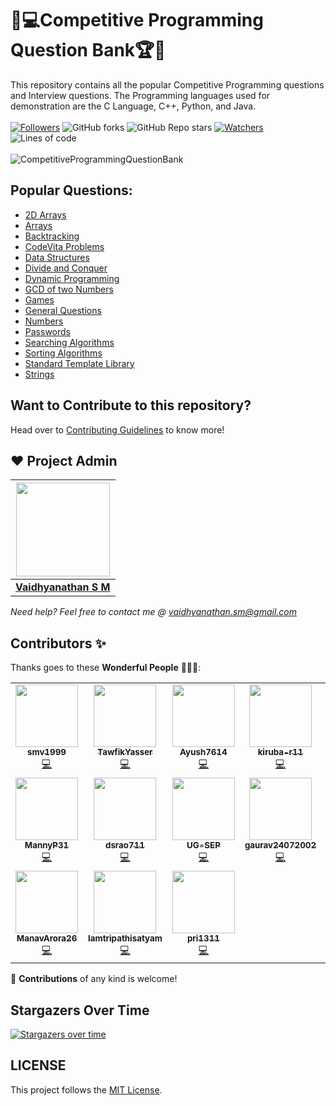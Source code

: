 # 🎯💻Competitive Programming Question Bank🏆🏅
This repository contains all the popular Competitive Programming questions and Interview questions. The Programming languages used for demonstration are the C Language, C++, Python, and Java. <br><br>
 [![Followers](https://img.shields.io/github/followers/smv1999?style=for-the-badge)](https://github.com/smv1999)
 ![GitHub forks](https://img.shields.io/github/forks/smv1999/CompetitiveProgrammingQuestionBank?style=for-the-badge)
 ![GitHub Repo stars](https://img.shields.io/github/stars/smv1999/CompetitiveProgrammingQuestionBank?style=for-the-badge)
 [![Watchers](https://img.shields.io/github/watchers/smv1999/CompetitiveProgrammingQuestionBank?style=for-the-badge)](https://github.com/smv1999/CompetitiveProgrammingQuestionBank/watchers)
 ![Lines of code](https://img.shields.io/tokei/lines/github/smv1999/CompetitiveProgrammingQuestionBank?style=for-the-badge)
 <br><br>
![CompetitiveProgrammingQuestionBank](https://socialify.git.ci/smv1999/CompetitiveProgrammingQuestionBank/image?forks=1&issues=1&language=1&owner=1&pattern=Brick%20Wall&pulls=1&stargazers=1&theme=Dark)

## Popular Questions:
<ul>
 <li><a href="https://github.com/smv1999/CompetitiveProgrammingQuestionBank/tree/master/2D%20Arrays">2D Arrays</a></li>
 <li><a href="https://github.com/smv1999/CompetitiveProgrammingQuestionBank/tree/master/Arrays">Arrays</a></li>
 <li><a href="https://github.com/smv1999/CompetitiveProgrammingQuestionBank/tree/master/Backtracking">Backtracking</a></li>
 <li><a href="https://github.com/smv1999/CompetitiveProgrammingQuestionBank/tree/master/CodeVita%20Problems">CodeVita Problems</a></li>
 <li><a href="https://github.com/smv1999/CompetitiveProgrammingQuestionBank/tree/master/Data%20Structures">Data Structures</a></li>
 <li><a href="https://github.com/smv1999/CompetitiveProgrammingQuestionBank/tree/master/Divide%20and%20Conquer">Divide and Conquer</a></li>
 <li><a href="https://github.com/smv1999/CompetitiveProgrammingQuestionBank/tree/master/Dynamic%20Programming">Dynamic Programming</a></li>
 <li><a href="https://github.com/smv1999/CompetitiveProgrammingQuestionBank/tree/master/GCD%20of%20two%20numbers">GCD of two Numbers</a></li>
 <li><a href="https://github.com/smv1999/CompetitiveProgrammingQuestionBank/tree/master/Games">Games</a></li>
 <li><a href="https://github.com/smv1999/CompetitiveProgrammingQuestionBank/tree/master/General%20Questions">General Questions</a></li>
 <li><a href="https://github.com/smv1999/CompetitiveProgrammingQuestionBank/tree/master/Numbers">Numbers</a></li>
 <li><a href="https://github.com/smv1999/CompetitiveProgrammingQuestionBank/tree/master/Passwords">Passwords</a></li>
 <li><a href="https://github.com/smv1999/CompetitiveProgrammingQuestionBank/tree/master/Searching%20Algorithm">Searching Algorithms</a></li>
 <li><a href="https://github.com/smv1999/CompetitiveProgrammingQuestionBank/tree/master/Sorting%20Algorithms">Sorting Algorithms</a></li>
 <li><a href="https://github.com/smv1999/CompetitiveProgrammingQuestionBank/tree/master/Standard%20Template%20Library">Standard Template Library</a></li>
 <li><a href="https://github.com/smv1999/CompetitiveProgrammingQuestionBank/tree/master/Strings">Strings</a></li>
</ul>

## Want to Contribute to this repository?
Head over to [Contributing Guidelines](https://github.com/smv1999/CompetitiveProgrammingQuestionBank/blob/master/CONTRIBUTING.md) to know more!

## ❤️ Project Admin

|                                     <a href="https://github.com/smv1999"><img src="https://avatars.githubusercontent.com/u/42896577?s=400&u=9530610016fa2171d559af8bcdb3e9178bb7d308&v=4" width=150px height=150px /></a>                                      |
| :-----------------------------------------------------------------------------------------------------------------------------------------------------------------------------------------------------------------------------------------------------------------: |
|                                                                                      **[Vaidhyanathan S M](https://www.linkedin.com/in/vaidhyanathansm/)**                                                                                    |

*Need help? Feel free to contact me @ vaidhyanathan.sm@gmail.com*

## Contributors ✨

Thanks goes to these **Wonderful People** 👨🏻‍💻:       

<!-- ALL-CONTRIBUTORS-LIST:START - Do not remove or modify this section -->
<!-- prettier-ignore-start -->
<!-- markdownlint-disable -->
<table>
 <tr>
<td align="center"><a href="https://github.com/smv1999"><img src="https://avatars.githubusercontent.com/u/42896577?s=400&u=9530610016fa2171d559af8bcdb3e9178bb7d308&v=4" width="100px;" alt=""/><br /><sub><b>smv1999</b></sub></a><br /><a href="https://github.com/smv1999/CompetitiveProgrammingQuestionBank/commits?author=smv1999" title="Code">💻</a></td>
<td align="center"><a href="https://github.com/TawfikYasser"><img src="https://avatars.githubusercontent.com/u/54971231?s=400&u=0666d4ced1599a86cdb8d5bb817080ab2cbe22a0&v=4" width="100px;" alt=""/><br /><sub><b>TawfikYasser</b></sub></a><br /><a href="https://github.com/smv1999/CompetitiveProgrammingQuestionBank/commits?author=TawfikYasser" title="Code">💻</a></td>
<td align="center"><a href="https://github.com/Ayush7614"><img src="https://avatars.githubusercontent.com/u/67006255?s=400&u=c0e16c3bba31328a028cfcca4b1fa7599509f905&v=4" width="100px;" alt=""/><br /><sub><b>Ayush7614</b></sub></a><br /><a href="https://github.com/smv1999/CompetitiveProgrammingQuestionBank/commits?author=Ayush7614" title="Code">💻</a></td>
<td align="center"><a href="https://github.com/kiruba-r11"><img src="https://avatars.githubusercontent.com/u/76843281?s=400&u=e505d92cafc37670d23a8b51eb7d99777c46a84e&v=4" width="100px;" alt=""/><br /><sub><b>kiruba-r11</b></sub></a><br /><a href="https://github.com/smv1999/CompetitiveProgrammingQuestionBank/commits?author=kiruba-r11" title="Code">💻</a></td>
<td align="center"><a href="https://github.com/nikita-jain-01"><img src="https://avatars.githubusercontent.com/u/72670446?s=400&u=608b2cb6bb50668db257a6d2a0c9138b53f5eb92&v=4" width="100px;" alt=""/><br /><sub><b>nikita-jain-01</b></sub></a><br /><a href="https://github.com/smv1999/CompetitiveProgrammingQuestionBank/commits?author=nikita-jain-01" title="Code">💻</a></td>
<td align="center"><a href="https://github.com/Rishabh062"><img src="https://avatars.githubusercontent.com/u/57454462?s=400&u=00d039afe29ffad87e32135bc704a6c19aba9784&v=4" width="100px;" alt=""/><br /><sub><b>Rishabh062</b></sub></a><br /><a href="https://github.com/smv1999/CompetitiveProgrammingQuestionBank/commits?author=Rishabh062" title="Code">💻</a></td>
<td align="center"><a href="https://github.com/SarthakKeshari"><img src="https://avatars.githubusercontent.com/u/55992140?v=4" width="100px;" alt=""/><br /><sub><b>SarthakKeshari</b></sub></a><br /><a href="https://github.com/smv1999/CompetitiveProgrammingQuestionBank/commits?author=SarthakKeshari" title="Code">💻</a></td>
 </tr>
 <tr>
<td align="center"><a href="https://github.com/MannyP31"><img src="https://avatars.githubusercontent.com/u/76945004?v=4" width="100px;" alt=""/><br /><sub><b>MannyP31</b></sub></a><br /><a href="https://github.com/smv1999/CompetitiveProgrammingQuestionBank/commits?author=MannyP31" title="Code">💻</a></td>
 <td align="center"><a href="https://github.com/dsrao711"><img src="https://avatars.githubusercontent.com/u/59830064?v=4" width="100px;" alt=""/><br /><sub><b>dsrao711</b></sub></a><br /><a href="https://github.com/smv1999/CompetitiveProgrammingQuestionBank/commits?author=dsrao711" title="Code">💻</a></td>
<td align="center"><a href="https://github.com/UG-SEP"><img src="https://avatars.githubusercontent.com/u/75884061?v=4" width="100px;" alt=""/><br /><sub><b>UG-SEP</b></sub></a><br /><a href="https://github.com/smv1999/CompetitiveProgrammingQuestionBank/commits?author=UG-SEP" title="Code">💻</a></td>
 <td align="center"><a href="https://github.com/gaurav24072002"><img src="https://avatars.githubusercontent.com/u/77109758?v=4" width="100px;" alt=""/><br /><sub><b>gaurav24072002</b></sub></a><br /><a href="https://github.com/smv1999/CompetitiveProgrammingQuestionBank/commits?author=gaurav24072002" title="Code">💻</a></td>
  <td align="center"><a href="https://github.com/version0chiro"><img src="https://avatars.githubusercontent.com/u/56084650?v=4" width="100px;" alt=""/><br /><sub><b>version0chiro</b></sub></a><br /><a href="https://github.com/smv1999/CompetitiveProgrammingQuestionBank/commits?author=version0chiro" title="Code">💻</a></td>
  <td align="center"><a href="https://github.com/Abhishek-072"><img src="https://avatars.githubusercontent.com/u/79994128?v=4" width="100px;" alt=""/><br /><sub><b>Abhishek-072</b></sub></a><br /><a href="https://github.com/smv1999/CompetitiveProgrammingQuestionBank/commits?author=Abhishek-072" title="Code">💻</a></td>
  <td align="center"><a href="https://github.com/jahnvisrivastava100"><img src="https://avatars.githubusercontent.com/u/60891187?v=4" width="100px;" alt=""/><br /><sub><b>jahnvisrivastava100</b></sub></a><br /><a href="https://github.com/smv1999/CompetitiveProgrammingQuestionBank/commits?author=jahnvisrivastava100" title="Code">💻</a></td>
</tr>
 <tr>
  <td align="center"><a href="https://github.com/ManavArora26"><img src="https://avatars.githubusercontent.com/u/72567005?v=4" width="100px;" alt=""/><br /><sub><b>ManavArora26</b></sub></a><br /><a href="https://github.com/smv1999/CompetitiveProgrammingQuestionBank/commits?author=ManavArora26" title="Code">💻</a></td>
  <td align="center"><a href="https://github.com/Iamtripathisatyam"><img src="https://avatars.githubusercontent.com/u/69134468?v=4" width="100px;" alt=""/><br /><sub><b>Iamtripathisatyam</b></sub></a><br /><a href="https://github.com/smv1999/CompetitiveProgrammingQuestionBank/commits?author=Iamtripathisatyam" title="Code">💻</a></td>
  <td align="center"><a href="https://github.com/pri1311"><img src="https://avatars.githubusercontent.com/u/64613009?v=4" width="100px;" alt=""/><br /><sub><b>pri1311</b></sub></a><br /><a href="https://github.com/smv1999/CompetitiveProgrammingQuestionBank/commits?author=pri1311" title="Code">💻</a></td> 
 </tr>
</table>

🚀 **Contributions** of any kind is welcome!


## Stargazers Over Time 

[![Stargazers over time](https://starchart.cc/smv1999/CompetitiveProgrammingQuestionBank.svg)](https://starchart.cc/smv1999/CompetitiveProgrammingQuestionBank)

## LICENSE
This project follows the [MIT License](https://github.com/smv1999/CompetitiveProgrammingQuestionBank/blob/master/LICENSE).
